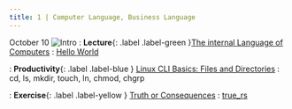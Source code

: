 ```yaml
---
title: 1 | Computer Language, Business Language
---
```


October 10
![Intro](/bobs_new/assets/images/icons/1_computer-language-business-language.png)
: **Lecture**{: .label .label-green }[The internal Language of Computers](/bobs_new/lectures#1-the-internal-language-of-computers)
  : [Hello World](https://classroom.github.com/a/cYd-7xPR)

: **Productivity**{: .label .label-blue } [Linux CLI Basics: Files and Directories](https://ubuntu.com/tutorials/command-line-for-beginners#1-overview)
  : cd, ls, mkdir, touch, ln, chmod, chgrp

: **Exercise**{: .label .label-yellow } [Truth or Consequences](/bobs_new/exercises/#1-truth-or-consequences)
  : [true_rs](https://github.com/dominikb1888/bobs_new/tree/main/exercises/true_rs)



